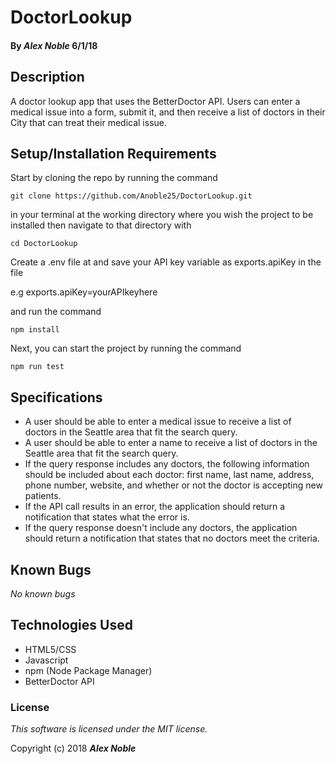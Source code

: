 # DoctorLookup #

#### By _**Alex Noble**_ 6/1/18

## Description ##

A doctor lookup app that uses the BetterDoctor API. Users can enter a medical issue into a form, submit it, and then receive a list of doctors in their City that can treat their medical issue.

## Setup/Installation Requirements

Start by cloning the repo by running the command

`git clone https://github.com/Anoble25/DoctorLookup.git`

in your terminal at the working directory where you wish the project to be installed then navigate to that directory with

`cd DoctorLookup`

Create a .env file at and save your API key variable as exports.apiKey in the file

e.g exports.apiKey=yourAPIkeyhere

and run the command

`npm install`

Next, you can start the project by running the command

`npm run test`


## Specifications ##

* A user should be able to enter a medical issue to receive a list of doctors in the Seattle area that fit the search query.
* A user should be able to enter a name to receive a list of doctors in the Seattle area that fit the search query.
* If the query response includes any doctors, the following information should be included about each doctor: first name, last name, address, phone number, website, and whether or not the doctor is accepting new patients.
* If the API call results in an error, the application should return a notification that states what the error is.
* If the query response doesn't include any doctors, the application should return a notification that states that no doctors meet the criteria.

## Known Bugs

_No known bugs_

## Technologies Used
* HTML5/CSS
* Javascript
* npm (Node Package Manager)
* BetterDoctor API

### License

*This software is licensed under the MIT license.*

Copyright (c) 2018 **_Alex Noble_**
